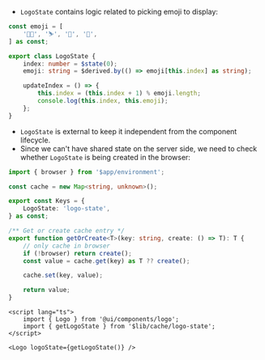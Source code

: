 - `LogoState` contains logic related to picking emoji to display:

```ts
const emoji = [
	'👨‍💻', '⛷️', '🎾', '👾',
] as const;

export class LogoState {
	index: number = $state(0);
	emoji: string = $derived.by(() => emoji[this.index] as string);

	updateIndex = () => {
		this.index = (this.index + 1) % emoji.length;
		console.log(this.index, this.emoji);
	};
}
```

- `LogoState` is external to keep it independent from the component lifecycle. 
- Since we can't have shared state on the server side, we need to check whether `LogoState` is being created in the browser:

```ts
import { browser } from '$app/environment';

const cache = new Map<string, unknown>();

export const Keys = {
	LogoState: 'logo-state',
} as const;

/** Get or create cache entry */
export function getOrCreate<T>(key: string, create: () => T): T {
	// only cache in browser
	if (!browser) return create();
	const value = cache.get(key) as T ?? create();

	cache.set(key, value);

	return value;
}
```

```svelte
<script lang="ts">
	import { Logo } from '@ui/components/logo';
	import { getLogoState } from '$lib/cache/logo-state';
</script>

<Logo logoState={getLogoState()} />
```